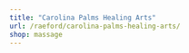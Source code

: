 ```yaml
---
title: "Carolina Palms Healing Arts"
url: /raeford/carolina-palms-healing-arts/
shop: massage
---
```

